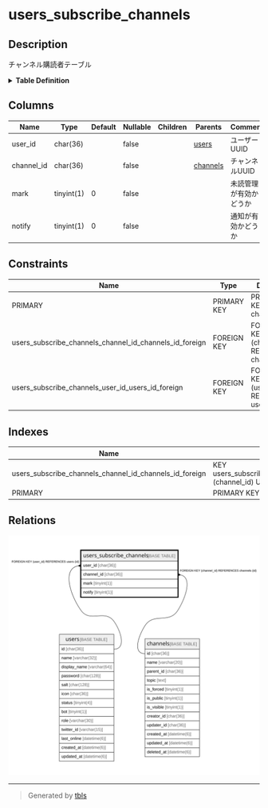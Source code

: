 # users_subscribe_channels

## Description

チャンネル購読者テーブル

<details>
<summary><strong>Table Definition</strong></summary>

```sql
CREATE TABLE `users_subscribe_channels` (
  `user_id` char(36) NOT NULL,
  `channel_id` char(36) NOT NULL,
  `mark` tinyint(1) NOT NULL DEFAULT '0',
  `notify` tinyint(1) NOT NULL DEFAULT '0',
  PRIMARY KEY (`user_id`,`channel_id`),
  KEY `users_subscribe_channels_channel_id_channels_id_foreign` (`channel_id`),
  CONSTRAINT `users_subscribe_channels_channel_id_channels_id_foreign` FOREIGN KEY (`channel_id`) REFERENCES `channels` (`id`) ON DELETE CASCADE ON UPDATE CASCADE,
  CONSTRAINT `users_subscribe_channels_user_id_users_id_foreign` FOREIGN KEY (`user_id`) REFERENCES `users` (`id`) ON DELETE CASCADE ON UPDATE CASCADE
) ENGINE=InnoDB DEFAULT CHARSET=utf8mb4
```

</details>

## Columns

| Name | Type | Default | Nullable | Children | Parents | Comment |
| ---- | ---- | ------- | -------- | -------- | ------- | ------- |
| user_id | char(36) |  | false |  | [users](users.md) | ユーザーUUID |
| channel_id | char(36) |  | false |  | [channels](channels.md) | チャンネルUUID |
| mark | tinyint(1) | 0 | false |  |  | 未読管理が有効かどうか |
| notify | tinyint(1) | 0 | false |  |  | 通知が有効かどうか |

## Constraints

| Name | Type | Definition |
| ---- | ---- | ---------- |
| PRIMARY | PRIMARY KEY | PRIMARY KEY (user_id, channel_id) |
| users_subscribe_channels_channel_id_channels_id_foreign | FOREIGN KEY | FOREIGN KEY (channel_id) REFERENCES channels (id) |
| users_subscribe_channels_user_id_users_id_foreign | FOREIGN KEY | FOREIGN KEY (user_id) REFERENCES users (id) |

## Indexes

| Name | Definition |
| ---- | ---------- |
| users_subscribe_channels_channel_id_channels_id_foreign | KEY users_subscribe_channels_channel_id_channels_id_foreign (channel_id) USING BTREE |
| PRIMARY | PRIMARY KEY (user_id, channel_id) USING BTREE |

## Relations

![er](users_subscribe_channels.svg)

---

> Generated by [tbls](https://github.com/k1LoW/tbls)
